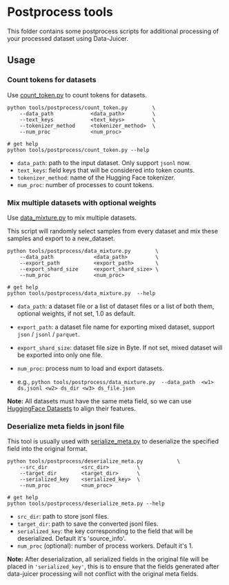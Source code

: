 # Postprocess tools

This folder contains some postprocess scripts for additional processing of your processed dataset using Data-Juicer.

## Usage

### Count tokens for datasets

Use [count_token.py](count_token.py) to count tokens for datasets.

```shell
python tools/postprocess/count_token.py        \
    --data_path            <data_path>         \
    --text_keys            <text_keys>         \
    --tokenizer_method     <tokenizer_method>  \
    --num_proc             <num_proc>

# get help
python tools/postprocess/count_token.py --help
```

- `data_path`: path to the input dataset. Only support `jsonl` now.
- `text_keys`: field keys that will be considered into token counts.
- `tokenizer_method`: name of the Hugging Face tokenizer.
- `num_proc`: number of processes to count tokens.

### Mix multiple datasets with optional weights

Use [data_mixture.py](data_mixture.py) to mix multiple datasets.

This script will randomly select samples from every dataset and mix these samples and export to a new_dataset.


```shell
python tools/postprocess/data_mixture.py        \
    --data_path             <data_path>         \
    --export_path           <export_path>       \
    --export_shard_size     <export_shard_size> \
    --num_proc              <num_proc>

# get help
python tools/postprocess/data_mixture.py  --help
```

- `data_path`: a dataset file or a list of dataset files or a list of both them, optional weights, if not set, 1.0 as default.
- `export_path`: a dataset file name for exporting mixed dataset, support `json` / `jsonl` / `parquet`.
- `export_shard_size`:  dataset file size in Byte. If not set, mixed dataset will be exported into only one file.
- `num_proc`:  process num to load and export datasets.

- e.g., `python tools/postprocess/data_mixture.py  --data_path  <w1> ds.jsonl <w2> ds_dir <w3> ds_file.json`

**Note:** All datasets must have the same meta field, so we can use [HuggingFace Datasets](https://huggingface.co/docs/datasets/index) to align their features.

### Deserialize meta fields in jsonl file

This tool is usually used with [serialize_meta.py](../preprocess/serialize_meta.py) to deserialize the specified field into the original format.


```shell
python tools/postprocess/deserialize_meta.py           \
    --src_dir           <src_dir>         \
    --target_dir        <target_dir>      \
    --serialized_key    <serialized_key>  \
    --num_proc          <num_proc>

# get help
python tools/postprocess/deserialize_meta.py --help
```
- `src_dir`: path to store jsonl files.
- `target_dir`: path to save the converted jsonl files.
- `serialized_key`: the key corresponding to the field that will be deserialized. Default it's 'source_info'.
- `num_proc` (optional): number of process workers. Default it's 1.

**Note:** After deserialization, all serialized fields in the original file will be placed in `'serialized_key'`, this is to ensure that the fields generated after data-juicer processing will not conflict with the original meta fields.
